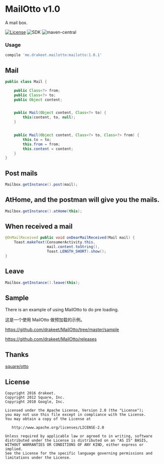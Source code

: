 # MailOtto v1.0
A mail box.

[![License](https://img.shields.io/badge/license-Apache%202.0-blue.svg)](https://github.com/drakeet/MailOtto/blob/master/LICENSE)
![SDK](https://img.shields.io/badge/SDK-9%2B-orange.svg)
![maven-central](https://img.shields.io/maven-central/v/me.drakeet.mailotto/mailotto.svg) 

### Usage

```groovy
compile 'me.drakeet.mailotto:mailotto:1.0.1'
```

Mail
----

```java
public class Mail {

    public Class<?> from;
    public Class<?> to;
    public Object content;


    public Mail(Object content, Class<?> to) {
        this(content, to, null);
    }


    public Mail(Object content, Class<?> to, Class<?> from) {
        this.to = to;
        this.from = from;
        this.content = content;
    }
}
```

Post mails
----------

```java
Mailbox.getInstance().post(mail);
```

AtHome, and the postman will give you the mails.
------------------------------------------------

```java
Mailbox.getInstance().atHome(this);
```

When received a mail
--------------------

```java
@OnMailReceived public void onDearMailReceived(Mail mail) {
    Toast.makeText(ConsumerActivity.this, 
                   mail.content.toString(), 
                   Toast.LENGTH_SHORT).show();
}
```

Leave
-----

```java
Mailbox.getInstance().leave(this);
```


Sample
------

There is an example of using MailOtto to do pre loading.

这是一个使用 MailOtto 做预加载的示例。

https://github.com/drakeet/MailOtto/tree/master/sample

https://github.com/drakeet/MailOtto/releases


Thanks
------

[square/otto](https://github.com/square/otto)

License
-------

    Copyright 2016 drakeet.
    Copyright 2012 Square, Inc.
    Copyright 2010 Google, Inc.

    Licensed under the Apache License, Version 2.0 (the "License");
    you may not use this file except in compliance with the License.
    You may obtain a copy of the License at

       http://www.apache.org/licenses/LICENSE-2.0

    Unless required by applicable law or agreed to in writing, software
    distributed under the License is distributed on an "AS IS" BASIS,
    WITHOUT WARRANTIES OR CONDITIONS OF ANY KIND, either express or implied.
    See the License for the specific language governing permissions and
    limitations under the License.



 [1]: http://square.github.com/otto/
 [2]: http://github.com/square/otto/downloads
 [snap]: https://oss.sonatype.org/content/repositories/snapshots/